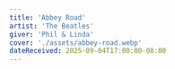 ```yaml
---
title: 'Abbey Road'
artist: 'The Beatles'
giver: 'Phil & Linda'
cover: './assets/abbey-road.webp'
dateReceived: 2025-09-04T17:00:00-08:00
---
```

